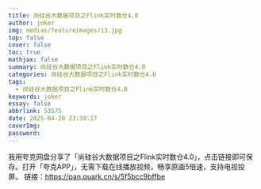 ```yaml
---
title: 尚硅谷大数据项目之Flink实时数仓4.0
author: joker
img: medias/featureimages/13.jpg
top: false
cover: false
toc: true
mathjax: false
summary: 尚硅谷大数据项目之Flink实时数仓4.0
categories: 尚硅谷大数据项目之Flink实时数仓4.0
tags:
  - 尚硅谷大数据项目之Flink实时数仓4.0
keywords: joker
essay: false
abbrlink: 53575
date: 2025-04-20 23:39:17
coverImg:
password:
---
```


我用夸克网盘分享了「尚硅谷大数据项目之Flink实时数仓4.0」，点击链接即可保存。打开「夸克APP」，无需下载在线播放视频，畅享原画5倍速，支持电视投屏。
链接：https://pan.quark.cn/s/5f5bcc9bffbe
